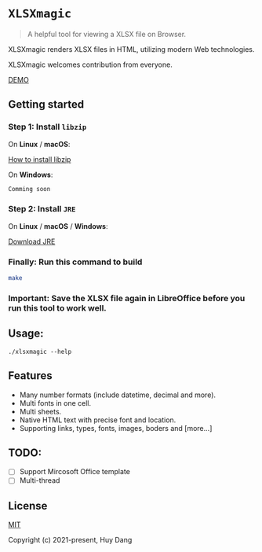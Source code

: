 # `XLSXmagic` 

> A helpful tool for viewing a XLSX file on Browser.

XLSXmagic renders XLSX files in HTML, utilizing modern Web technologies.

XLSXmagic welcomes contribution from everyone.

[DEMO](https://huydangg.github.io/)

## Getting started

### Step 1: Install `libzip`

On **Linux** / **macOS**:

[How to install libzip](https://github.com/nih-at/libzip/blob/master/INSTALL.md)

On **Windows**:

```sh
Comming soon
```
### Step 2: Install `JRE`

On **Linux** / **macOS** / **Windows**:

[Download JRE](https://www.java.com/en/download/manual.jsp)

### Finally: Run this command to build

 ```sh
make
```

### Important: Save the XLSX file again in LibreOffice before you run this tool to work well.


## Usage:

```
./xlsxmagic --help
```

## Features

* Many number formats (include datetime, decimal and more).
* Multi fonts in one cell.
* Multi sheets.
* Native HTML text with precise font and location.
* Supporting links, types, fonts, images, boders and [more...]

## TODO:

- [ ] Support Mircosoft Office template
- [ ] Multi-thread

## License

[MIT](https://opensource.org/licenses/MIT)

Copyright (c) 2021-present, Huy Dang
